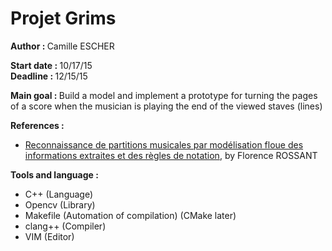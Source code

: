 <h1>Projet Grims</h1>
<p><strong>Author : </strong>Camille ESCHER</p>

<p><strong>Start date : </strong>   10/17/15</br><strong>Deadline : </strong>12/15/15</p>

<p><strong>Main goal : </strong>Build a model and implement a prototype for turning the pages of a score when the musician is playing the end of the viewed staves (lines)

<strong>References : </strong>
<ul>
<li><u>Reconnaissance de partitions musicales par modélisation floue des informations extraites et des règles de notation</u>, by Florence ROSSANT</b>
</li>
</ul>

<strong>Tools and language : </strong>
<ul>
<li>C++ (Language)</li>
<li>Opencv (Library)</li>
<li>Makefile (Automation of compilation) (CMake later)</li>
<li>clang++ (Compiler)</li>
<li>VIM (Editor)</li>
</ul>
